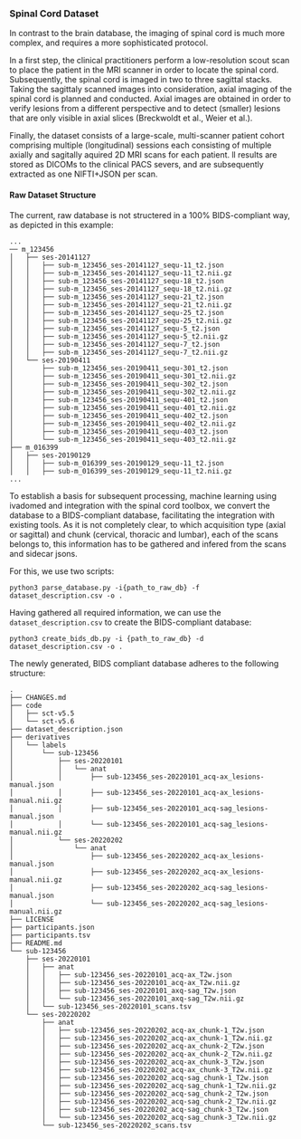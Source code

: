 ### Spinal Cord Dataset 

In contrast to the brain database, the imaging of spinal cord is much more complex, and requires a more sophisticated protocol.

In a first step, the clinical practitioners perform a low-resolution scout scan to place the patient in the MRI scanner in order to locate the spinal cord. Subsequently, the spinal cord is imaged in two to three sagittal stacks. Taking the sagittaly scanned images into consideration, axial imaging of the spinal cord is planned and conducted. Axial images are obtained in order to verify lesions from a different perspective and to detect (smaller) lesions that are only visible in axial slices (Breckwoldt et al., Weier et al.). 

Finally, the dataset consists of a large-scale, multi-scanner patient cohort comprising multiple (longitudinal) sessions each consisting of multiple axially and sagitally aquired 2D MRI scans for each patient.  ll results are stored as DICOMs to the clinical PACS severs, and are subsequently extracted as one NIFTI+JSON per scan.

#### Raw Dataset Structure

The current, raw database is not structered in a 100% BIDS-compliant way, as depicted in this example:

```
...
── m_123456
│   ├── ses-20141127
│   │   ├── sub-m_123456_ses-20141127_sequ-11_t2.json
│   │   ├── sub-m_123456_ses-20141127_sequ-11_t2.nii.gz
│   │   ├── sub-m_123456_ses-20141127_sequ-18_t2.json
│   │   ├── sub-m_123456_ses-20141127_sequ-18_t2.nii.gz
│   │   ├── sub-m_123456_ses-20141127_sequ-21_t2.json
│   │   ├── sub-m_123456_ses-20141127_sequ-21_t2.nii.gz
│   │   ├── sub-m_123456_ses-20141127_sequ-25_t2.json
│   │   ├── sub-m_123456_ses-20141127_sequ-25_t2.nii.gz
│   │   ├── sub-m_123456_ses-20141127_sequ-5_t2.json
│   │   ├── sub-m_123456_ses-20141127_sequ-5_t2.nii.gz
│   │   ├── sub-m_123456_ses-20141127_sequ-7_t2.json
│   │   ├── sub-m_123456_ses-20141127_sequ-7_t2.nii.gz
│   └── ses-20190411
│       ├── sub-m_123456_ses-20190411_sequ-301_t2.json
│       ├── sub-m_123456_ses-20190411_sequ-301_t2.nii.gz
│       ├── sub-m_123456_ses-20190411_sequ-302_t2.json
│       ├── sub-m_123456_ses-20190411_sequ-302_t2.nii.gz
│       ├── sub-m_123456_ses-20190411_sequ-401_t2.json
│       ├── sub-m_123456_ses-20190411_sequ-401_t2.nii.gz
│       ├── sub-m_123456_ses-20190411_sequ-402_t2.json
│       ├── sub-m_123456_ses-20190411_sequ-402_t2.nii.gz
│       ├── sub-m_123456_ses-20190411_sequ-403_t2.json
│       └── sub-m_123456_ses-20190411_sequ-403_t2.nii.gz
├── m_016399
│   ├── ses-20190129
│   │   ├── sub-m_016399_ses-20190129_sequ-11_t2.json
│   │   ├── sub-m_016399_ses-20190129_sequ-11_t2.nii.gz
...

```
To establish a basis for subsequent processing, machine learning using ivadomed and integration with the spinal cord toolbox, we convert the database to a BIDS-compliant database, facilitating the integration with existing tools. As it is not completely clear, to which acquisition type (axial or sagittal) and chunk (cervical, thoracic and lumbar), each of the scans belongs to, this information has to be gathered and infered from the scans and sidecar jsons.

For this, we use two scripts:

```
python3 parse_database.py -i{path_to_raw_db} -f dataset_description.csv -o .
```

Having gathered all required information, we can use the `dataset_description.csv` to create the BIDS-compliant database:

```
python3 create_bids_db.py -i {path_to_raw_db} -d dataset_description.csv -o .
```

The newly generated, BIDS compliant database adheres to the following structure:

```
.
├── CHANGES.md
├── code
│   ├── sct-v5.5
│   └── sct-v5.6
├── dataset_description.json
├── derivatives
│   └── labels
│       └── sub-123456
│           ├── ses-20220101
│           │   └── anat
│           │       ├── sub-123456_ses-20220101_acq-ax_lesions-manual.json
│           │       ├── sub-123456_ses-20220101_acq-ax_lesions-manual.nii.gz
│           │       ├── sub-123456_ses-20220101_acq-sag_lesions-manual.json
│           │       └── sub-123456_ses-20220101_acq-sag_lesions-manual.nii.gz
│           └── ses-20220202
│               └── anat
│                   ├── sub-123456_ses-20220202_acq-ax_lesions-manual.json
│                   ├── sub-123456_ses-20220202_acq-ax_lesions-manual.nii.gz
│                   ├── sub-123456_ses-20220202_acq-sag_lesions-manual.json
│                   └── sub-123456_ses-20220202_acq-sag_lesions-manual.nii.gz
├── LICENSE
├── participants.json
├── participants.tsv
├── README.md
└── sub-123456
    ├── ses-20220101
    │   ├── anat
    │   │   ├── sub-123456_ses-20220101_acq-ax_T2w.json
    │   │   ├── sub-123456_ses-20220101_acq-ax_T2w.nii.gz
    │   │   ├── sub-123456_ses-20220101_axq-sag_T2w.json
    │   │   └── sub-123456_ses-20220101_axq-sag_T2w.nii.gz
    │   └── sub-123456_ses-20220101_scans.tsv
    └── ses-20220202
        ├── anat
        │   ├── sub-123456_ses-20220202_acq-ax_chunk-1_T2w.json
        │   ├── sub-123456_ses-20220202_acq-ax_chunk-1_T2w.nii.gz
        │   ├── sub-123456_ses-20220202_acq-ax_chunk-2_T2w.json
        │   ├── sub-123456_ses-20220202_acq-ax_chunk-2_T2w.nii.gz
        │   ├── sub-123456_ses-20220202_acq-ax_chunk-3_T2w.json
        │   ├── sub-123456_ses-20220202_acq-ax_chunk-3_T2w.nii.gz
        │   ├── sub-123456_ses-20220202_acq-sag_chunk-1_T2w.json
        │   ├── sub-123456_ses-20220202_acq-sag_chunk-1_T2w.nii.gz
        │   ├── sub-123456_ses-20220202_acq-sag_chunk-2_T2w.json
        │   ├── sub-123456_ses-20220202_acq-sag_chunk-2_T2w.nii.gz
        │   ├── sub-123456_ses-20220202_acq-sag_chunk-3_T2w.json
        │   └── sub-123456_ses-20220202_acq-sag_chunk-3_T2w.nii.gz
        └── sub-123456_ses-20220202_scans.tsv
```
